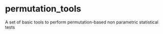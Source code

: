 # permutation_tools
A set of basic tools to perform permutation-based non parametric statistical tests
